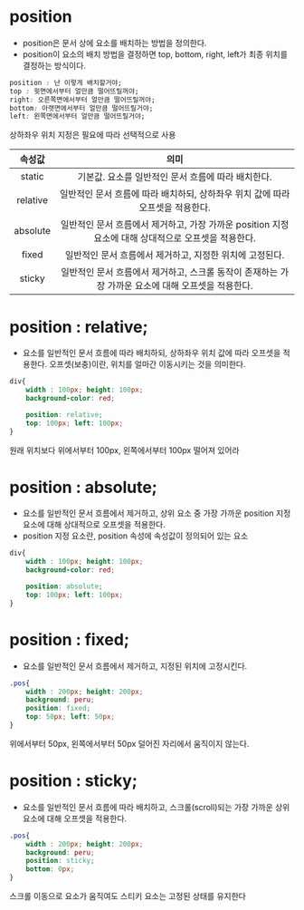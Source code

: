 # position

- position은 문서 상에 요소를 배치하는 방법을 정의한다.
- position이 요소의 배치 방법을 결정하면 top, bottom, right, left가 최종 위치를 결정하는 방식이다.

```css
position : 난 이렇게 배치할거야;
top : 윗면에서부터 얼만큼 떨어뜨릴꺼야;
right: 오른쪽면에서부터 얼만큼 떨어뜨릴꺼야;
bottom: 아랫면에서부터 얼만큼 떨어뜨릴거야;
left: 왼쪽면에서부터 얼만큼 떨어뜨릴거야;
```

상하좌우 위치 지정은 필요에 따라 선택적으로 사용

|속성값|의미|
|:---:|:---:|
|static|기본값. 요소를 일반적인 문서 흐름에 따라 배치한다.|
|relative|일반적인 문서 흐름에 따라 배치하되, 상하좌우 위치 값에 따라 오프셋을 적용한다.|
|absolute|일반적인 문서 흐름에서 제거하고, 가장 가까운 position 지정 요소에 대해 상대적으로 오프셋을 적용한다.|
|fixed|일반적인 문서 흐름에서 제거하고, 지정한 위치에 고정된다.|
|sticky|일반적인 문서 흐름에서 제거하고, 스크롤 동작이 존재하는 가장 가까운 요소에 대해 오프셋을 적용한다.|

# position : relative;

- 요소를 일반적인 문서 흐름에 따라 배치하되, 상하좌우 위치 값에 따라 오프셋을 적용한다. 오프셋(보충)이란, 위치를 얼마간 이동시키는 것을 의미한다.

```css
div{
    width : 100px; height: 100px;
    background-color: red;

    position: relative;
    top: 100px; left: 100px;
}
```

원래 위치보다 위에서부터 100px, 왼쪽에서부터 100px 떨어져 있어라

# position : absolute;

- 요소를 일반적인 문서 흐름에서 제거하고, 상위 요소 중 가장 가까운 position 지정 요소에 대해 상대적으로 오프셋을 적용한다.
- position 지정 요소란, position 속성에 속성값이 정의되어 있는 요소

```css
div{
    width : 100px; height: 100px;
    background-color: red;

    position: absolute;
    top: 100px; left: 100px;
}
```

# position : fixed;

- 요소를 일반적인 문서 흐름에서 제거하고, 지정된 위치에 고정시킨다.

```css
.pos{
    width : 200px; height: 200px;
    background: peru;
    position: fixed;
    top: 50px; left: 50px;
}
```

위에서부터 50px, 왼쪽에서부터 50px 덜어진 자리에서 움직이지 않는다.

# position : sticky;

- 요소를 일반적인 문서 흐름에 따라 배치하고, 스크롤(scroll)되는 가장 가까운 상위 요소에 대해 오프셋을 적용한다.

```css
.pos{
    width : 200px; height: 200px;
    background: peru;
    position: sticky;
    bottom: 0px;
}
```

스크롤 이동으로 요소가 움직여도 스티키 요소는 고정된 상태를 유지한다